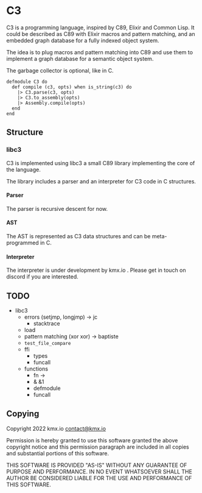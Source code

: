 # C3

C3 is a programming language, inspired by C89, Elixir and Common Lisp.
It could be described as C89 with Elixir macros and pattern matching,
and an embedded graph database for a fully indexed object system.

The idea is to plug macros and pattern matching into C89 and use them to implement
a graph database for a semantic object system.

The garbage collector is optional, like in C.

```
defmodule C3 do
  def compile (c3, opts) when is_string(c3) do
    |> C3.parse(c3, opts)
    |> C3.to_assembly(opts)
    |> Assembly.compile(opts)
  end
end
```

## Structure

### libc3

C3 is implemented using libc3 a small C89 library implementing the core
of the language.

The library includes a parser and an interpreter for C3 code in C structures.

#### Parser

The parser is recursive descent for now.

#### AST

The AST is represented as C3 data structures and can be meta-programmed in C.

#### Interpreter

The interpreter is under development by kmx.io .
Please get in touch on discord if you are interested.


## TODO

 - libc3
   - errors (setjmp, longjmp) -> jc
     - stacktrace
   - load
   - pattern matching (xor xor) -> baptiste
   - `test_file_compare`
   - ffi
     - types
     - funcall
   - functions
     - fn ->
     - & &1
     - defmodule
     - funcall

## Copying

Copyright 2022 kmx.io <contact@kmx.io>

Permission is hereby granted to use this software granted
the above copyright notice and this permission paragraph
are included in all copies and substantial portions of this
software.

THIS SOFTWARE IS PROVIDED "AS-IS" WITHOUT ANY GUARANTEE OF
PURPOSE AND PERFORMANCE. IN NO EVENT WHATSOEVER SHALL THE
AUTHOR BE CONSIDERED LIABLE FOR THE USE AND PERFORMANCE OF
THIS SOFTWARE.
